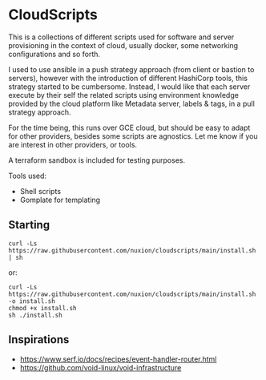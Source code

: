 # CloudScripts

This is a collections of different scripts used for software and server provisioning in the context of cloud, usually docker, some networking configurations and so forth. 

I used to use ansible in a push strategy approach (from client or bastion to servers), however with the introduction of different HashiCorp tools, this strategy started to be cumbersome. Instead, I would like that each server execute by their self the related scripts using environment knowledge provided by the cloud platform like Metadata server, labels & tags, in a pull strategy approach.

For the time being, this runs over GCE cloud, but should be easy to adapt for other providers, besides some scripts are agnostics. Let me know if you are interest in other providers, or tools. 

A terraform sandbox is included for testing purposes. 

Tools used:
- Shell scripts
- Gomplate for templating

## Starting

```
curl -Ls https://raw.githubusercontent.com/nuxion/cloudscripts/main/install.sh | sh
```

or:

```
curl -Ls https://raw.githubusercontent.com/nuxion/cloudscripts/main/install.sh -o install.sh
chmod +x install.sh
sh ./install.sh
```

## Inspirations
- https://www.serf.io/docs/recipes/event-handler-router.html
- https://github.com/void-linux/void-infrastructure
 




